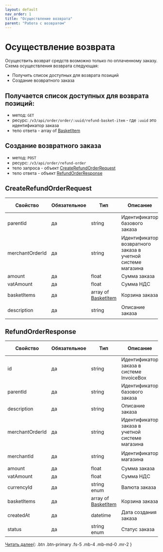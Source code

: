 ```yaml
---
layout: default
nav_order: 1
title: "Осуществление возврата"
parent: "Работа с возвратом"
---
```


# Осуществление возврата

Осуществить возврат средств возможно только по оплаченному заказу. Схема осуществления возврата следующая:
- Получить список доступных для возврата позиций
- Создание возвратного заказа


## Получается список доступных для возврата позиций:

- метод: `GET`
- ресурс: `/v3/api/order/order/:uuid/refund-basket-item` - где `:uuid` это идентификатор заказа
- тело ответа - array of [BasketItem](/docs/order-create/#basketitem)

## Создание возвратного заказа

- метод: `POST`
- ресурс: `/v3/api/order/refund-order`
- тело запроса - объект [CreateRefundOrderRequest](#createrefundorderrequest)
- тело ответа - объект [RefundOrderResponse](#refundorderresponse)

## CreateRefundOrderRequest

| Свойство        | Обязательное | Тип                                                   | Описание                                              | Пример значения
| --------------- | -------------|------------------------------------------------------ | ----------------------------------------------------- | ----------------
| parentId        | да           | string                                                | Идентификатор базового заказа                         | `01771534-196a-1105-839a-82422289d6d9`
| merchantOrderId | да           | string                                                | Идентификатор возвратного заказа в учетной системе магазина  | `O-12345`
| amount          | да           | float                                                 | Сумма заказа                                          | `19658.45`
| vatAmount       | да           | float                                                 | Сумма НДС                                             | `156.56`
| basketItems     | да           | array of [BasketItem](/docs/order-create/#basketitem) | Корзина заказа                                        |
| description     | да           | string                                                | Описание заказа                                       | `Оплата номера в отеле`

## RefundOrderResponse

| Свойство        | Обязательное | Тип                                 | Описание                                              | Пример значения
| --------------- | -------------|------------------------------------ | ----------------------------------------------------- | ----------------
| id              | да           | string                              | Идентификатор заказа в системе InvoiceBox             | `01771534-1a57-f184-dee3-ebeb91dded75`
| parentId        | да           | string                              | Идентификатор базового заказа                         | `01771534-196a-1105-839a-82422289d6d9`
| description     | да           | string                              | Описание заказа                                       | `Оплата номера в отеле`
| merchantOrderId | да           | string                              | Идентификатор заказа в учетной системе магазина       | `O-12345`
| merchantId      | да           | string                              | Идентификатор магазина                                | `01771534-1a57-f184-dee3-ebeb91dded76`
| amount          | да           | float                               | Сумма заказа                                          | `19658.45`
| vatAmount       | да           | float                               | Сумма НДС                                             | `156.56`
| currencyId      | да           | string enum                         | Валюта заказа                                         | `RUB`
| basketItems     | да           | array of [BasketItem](#basketitem)  | Корзина заказа                                        |
| createdAt       | да           | datetime                            | Дата создания заказа                                  | `2020-12-22T00:00:00+00:00`
| status          | да           | string enum                         | Статус заказа                                         | `completed`


[Читать далее](/docs/refund/get){: .btn .btn-primary .fs-5 .mb-4 .mb-md-0 .mr-2 }

